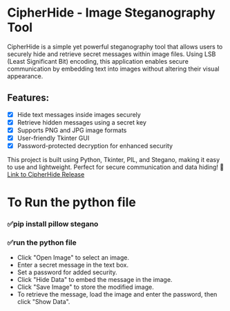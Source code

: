 # CipherHide - Image Steganography Tool
CipherHide is a simple yet powerful steganography tool that allows users to securely hide and retrieve secret messages within image files. Using LSB (Least Significant Bit) encoding, this application enables secure communication by embedding text into images without altering their visual appearance.

## Features:
- [x] Hide text messages inside images securely
- [x] Retrieve hidden messages using a secret key
- [x] Supports PNG and JPG image formats
- [x] User-friendly Tkinter GUI
- [x] Password-protected decryption for enhanced security

This project is built using Python, Tkinter, PIL, and Stegano, making it easy to use and lightweight. Perfect for secure communication and data hiding! 🚀
[Link to CipherHide Release](https://github.com/Rohith2567/CipherHide/releases)

# To Run the python file
### ✅pip install pillow stegano

### ✅run the python file

- Click "Open Image" to select an image.
- Enter a secret message in the text box.
- Set a password for added security.
- Click "Hide Data" to embed the message in the image.
- Click "Save Image" to store the modified image.
- To retrieve the message, load the image and enter the password, then click "Show Data".
